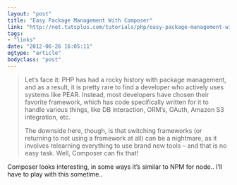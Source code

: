 ```yaml
---
layout: "post"
title: "Easy Package Management With Composer"
link: "http://net.tutsplus.com/tutorials/php/easy-package-management-with-composer/"
tags: 
- "links"
date: "2012-06-26 16:05:11"
ogtype: "article"
bodyclass: "post"
---
```


> Let’s face it: PHP has had a rocky history with package management, and as a result, it is pretty rare to find a developer who actively uses systems like PEAR. Instead, most developers have chosen their favorite framework, which has code specifically written for it to handle various things, like DB interaction, ORM’s, OAuth, Amazon S3 integration, etc.
> 
> The downside here, though, is that switching frameworks (or returning to not using a framework at all) can be a nightmare, as it involves relearning everything to use brand new tools – and that is no easy task. Well, Composer can fix that!

Composer looks interesting, in some ways it’s similar to NPM for node.. I’ll have to play with this sometime..